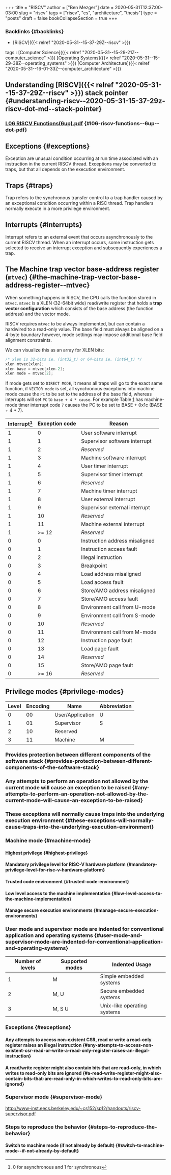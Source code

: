 +++
title = "RISCV"
author = ["Ben Mezger"]
date = 2020-05-31T12:37:00-03:00
slug = "riscv"
tags = ["riscv", "cs", "architecture", "thesis"]
type = "posts"
draft = false
bookCollapseSection = true
+++

### Backlinks {#backlinks}

-   [RISCV]({{< relref "2020-05-31--15-37-29Z--riscv" >}})

tags
: [Computer Science]({{< relref "2020-05-31--15-29-21Z--computer_science" >}}) [Operating Systems]({{< relref "2020-05-31--15-29-38Z--operating_systems" >}}) [Computer Architecture]({{< relref "2020-05-31--16-01-33Z--computer_architecture" >}})


## Understanding [RISCV]({{< relref "2020-05-31--15-37-29Z--riscv" >}}) stack pointer {#understanding-riscv--2020-05-31-15-37-29z-riscv-dot-md--stack-pointer}


### [L06 RISCV Functions(6up).pdf](https://dynalist.io/u/5cYI9hHNgUYs0U47UXe0RZ6U) {#l06-riscv-functions--6up--dot-pdf}


## Exceptions {#exceptions}

Exception are unusual condition occurring at run time associated with an
instruction in the current RISCV thread. Exceptions may be converted to traps,
but that all depends on the execution environment.


## Traps {#traps}

Trap refers to the synchronous transfer control to a trap handler caused by an
exceptional condition occurring within a RISC thread. Trap handlers normally
execute in a more privilege environment.


## Interrupts {#interrupts}

Interrupt refers to an external event that occurs asynchronously to the current
RISCV thread. When an interrupt occurs, some instruction gets selected to
receive an interrupt exception and subsequently experiences a trap.


## The Machine trap vector base-address register (`mtvec`) {#the-machine-trap-vector-base-address-register--mtvec}

When something happens in RISCV, the CPU calls the function stored in `mtvec`.
`mtvec` is a XLEN (32-64bit wide) read/write register that holds a **trap vector
configuration** which consists of the base address (the function address) and the
vector mode.

RISCV requires `mtvec` to be always implemented, but can contain a hardwired to
a read-only value. The base field must always be aligned on a 4-byte boundary
however, mode settings may impose additional base field alignment constraints.

We can visualize this as an array for XLEN bits:

```C
/* xlen is 32-bits ie. (int32_t) or 64-bits ie. (int64_t) */
xlen mtvec[xlen];
xlen base = mtvec[xlen-2];
xlen mode = mtvec[2];
```

If mode gets set to `DIRECT MODE`, it means all traps will go to the exact same
function, if `VECTOR mode` is set, all synchronous exceptions into machine mode
cause the `PC` to be set to the address of the base field, whereas interrupts
will set `PC` to `base + 4 * cause`. For example Table [1](#table--tbl:exception-codes) has
machine-mode timer interrupt code `7` causes the PC to be set to BASE + 0x1c
(BASE + 4 \* 7).

<a id="table--tbl:exception-codes"></a>

| Interrupt[^fn:1] | Exception code | Reason                         |
|------------------|----------------|--------------------------------|
| 1                | 0              | User software interrupt        |
| 1                | 1              | Supervisor software interrupt  |
| 1                | 2              | _Reserved_                     |
| 1                | 3              | Machine software interrupt     |
| 1                | 4              | User timer interrupt           |
| 1                | 5              | Supervisor timer interrupt     |
| 1                | 6              | _Reserved_                     |
| 1                | 7              | Machine timer interrupt        |
| 1                | 8              | User external interrupt        |
| 1                | 9              | Supervisor external interrupt  |
| 1                | 10             | _Reserved_                     |
| 1                | 11             | Machine external interrupt     |
| 1                | >= 12          | _Reserved_                     |
| 0                | 0              | Instruction address misaligned |
| 0                | 1              | Instruction access fault       |
| 0                | 2              | Illegal instruction            |
| 0                | 3              | Breakpoint                     |
| 0                | 4              | Load address misaligned        |
| 0                | 5              | Load access fault              |
| 0                | 6              | Store/AMO address misaligned   |
| 0                | 7              | Store/AMO access fault         |
| 0                | 8              | Environment call from U-mode   |
| 0                | 9              | Environment call from S-mode   |
| 0                | 10             | _Reserved_                     |
| 0                | 11             | Environment call from M-mode   |
| 0                | 12             | Instruction page fault         |
| 0                | 13             | Load page fault                |
| 0                | 14             | _Reserved_                     |
| 0                | 15             | Store/AMO page fault           |
| 0                | >= 16          | _Reserved_                     |


## Privilege modes {#privilege-modes}

| Level | Encoding | Name             | Abbreviation |
|-------|----------|------------------|--------------|
| 0     | 00       | User/Application | U            |
| 1     | 01       | Supervisor       | S            |
| 2     | 10       | Reserved         |              |
| 3     | 11       | Machine          | M            |


### Provides protection between different components of the software stack {#provides-protection-between-different-components-of-the-software-stack}


### Any attempts to perform an operation not allowed by the current mode will cause an exception to be raised {#any-attempts-to-perform-an-operation-not-allowed-by-the-current-mode-will-cause-an-exception-to-be-raised}


### These exceptions will normally cause traps into the underlying execution environment {#these-exceptions-will-normally-cause-traps-into-the-underlying-execution-environment}


### Machine mode {#machine-mode}


#### Highest privilege {#highest-privilege}


#### ****Mandatory**** privilege level for RISC-V hardware platform {#mandatory-privilege-level-for-risc-v-hardware-platform}


#### Trusted code environment {#trusted-code-environment}


#### Low level access to the machine implementation {#low-level-access-to-the-machine-implementation}


#### Manage secure execution environments {#manage-secure-execution-environments}


### User mode and supervisor mode are indented for conventional application and operating systems {#user-mode-and-supervisor-mode-are-indented-for-conventional-application-and-operating-systems}

| Number of levels | Supported modes | Indented Usage              |
|------------------|-----------------|-----------------------------|
| 1                | M               | Simple embedded systems     |
| 2                | M, U            | Secure embedded systems     |
| 3                | M, S U          | Unix-like operating systems |


### Exceptions {#exceptions}


#### Any attempts to access non-existent CSR, read or write a read-only register raises an ****illegal instruction**** {#any-attempts-to-access-non-existent-csr-read-or-write-a-read-only-register-raises-an-illegal-instruction}


#### A read/write register might also contain bits that are read-only, in which writes to read-only bits ****are ignored**** {#a-read-write-register-might-also-contain-bits-that-are-read-only-in-which-writes-to-read-only-bits-are-ignored}


### Supervisor mode {#supervisor-mode}

<http://www-inst.eecs.berkeley.edu/~cs152/sp12/handouts/riscv-supervisor.pdf>


### ****Steps to reproduce the behavior**** {#steps-to-reproduce-the-behavior}


#### Switch to machine mode (if not already by default) {#switch-to-machine-mode--if-not-already-by-default}

[^fn:1]: 0 for asynchronous and 1 for synchronous
